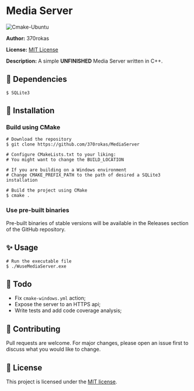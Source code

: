 # Media Server
![Cmake-Ubuntu](https://github.com/370rokas/MediaServer/actions/workflows/cmake-ubuntu.yml/badge.svg)

**Author:** 370rokas

**License:** [MIT License](license.md)

**Description:** A simple **UNFINISHED** Media Server written in C++.

## 🔨 Dependencies
```shell
$ SQLite3
```

## 🔧 Installation
### Build using CMake
```shell
# Download the repository
$ git clone https://github.com/370rokas/MediaServer

# Configure CMakeLists.txt to your liking:
# You might want to change the BUILD_LOCATION

# If you are building on a Windows environment
# Change CMAKE_PREFIX_PATH to the path of desired a SQLite3 installation

# Build the project using CMake
$ cmake .
```
### Use pre-built binaries
Pre-built binaries of stable versions will be available in the Releases section of the GitHub repository.

## ✨ Usage
```shell
# Run the executable file
$ ./WuseMediaServer.exe
```

## 📓 Todo
- Fix ``cmake-windows.yml`` action;
- Expose the server to an HTTPS api;
- Write tests and add code coverage analysis;

## 🤝 Contributing

Pull requests are welcome. For major changes, please open an issue first to discuss what you would like to change.

## 📝 License
This project is licensed under the [MIT license](license.md).

